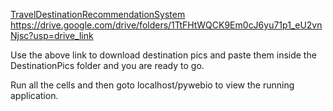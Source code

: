 [TravelDestinationRecommendationSystem](https://drive.google.com/drive/folders/1TtFHtWQCK9Em0cJ6yu71p1_eU2vnNjsc?usp=drive_link) https://drive.google.com/drive/folders/1TtFHtWQCK9Em0cJ6yu71p1_eU2vnNjsc?usp=drive_link


Use the above link to download destination pics and paste them inside the DestinationPics folder and you are ready to go.

Run all the cells and then goto localhost/pywebio to view the running application.
